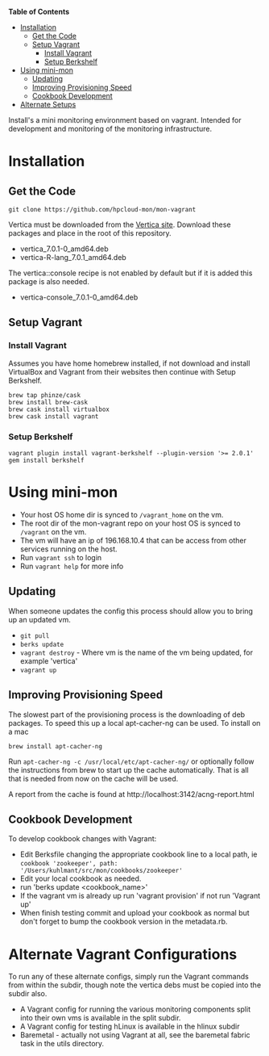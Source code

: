 <!-- START doctoc generated TOC please keep comment here to allow auto update -->
<!-- DON'T EDIT THIS SECTION, INSTEAD RE-RUN doctoc TO UPDATE -->
**Table of Contents**

- [Installation](#installation)
  - [Get the Code](#get-the-code)
  - [Setup Vagrant](#setup-vagrant)
    - [Install Vagrant](#install-vagrant)
    - [Setup Berkshelf](#setup-berkshelf)
- [Using mini-mon](#using-mini-mon)
  - [Updating](#updating)
  - [Improving Provisioning Speed](#improving-provisioning-speed)
  - [Cookbook Development](#cookbook-development)
- [Alternate Setups](#alternate-setups)

<!-- END doctoc generated TOC please keep comment here to allow auto update -->

Install's a mini monitoring environment based on vagrant. Intended for development and monitoring of the monitoring infrastructure.

# Installation

## Get the Code

```
git clone https://github.com/hpcloud-mon/mon-vagrant
```
Vertica must be downloaded from the [Vertica site](https://my.vertica.com/). Download these packages and place in the root of this repository.
- vertica_7.0.1-0_amd64.deb
- vertica-R-lang_7.0.1_amd64.deb

The vertica::console recipe is not enabled by default but if it is added this package is also needed.
- vertica-console_7.0.1-0_amd64.deb

## Setup Vagrant

### Install Vagrant
Assumes you have home homebrew installed, if not download and install VirtualBox and Vagrant from their websites then continue with Setup Berkshelf.

```
brew tap phinze/cask
brew install brew-cask
brew cask install virtualbox 
brew cask install vagrant
```

### Setup Berkshelf
```
vagrant plugin install vagrant-berkshelf --plugin-version '>= 2.0.1'
gem install berkshelf
```

# Using mini-mon

- Your host OS home dir is synced to `/vagrant_home` on the vm.
- The root dir of the mon-vagrant repo on your host OS is synced to `/vagrant` on the vm.
- The vm will have an ip of 196.168.10.4 that can be access from other services running on the host.
- Run `vagrant ssh` to login
- Run `vagrant help` for more info

## Updating
When someone updates the config this process should allow you to bring up an updated vm.
- `git pull`
- `berks update`
- `vagrant destroy` - Where vm is the name of the vm being updated, for example 'vertica'
- `vagrant up`

## Improving Provisioning Speed
The slowest part of the provisioning process is the downloading of deb packages. To speed this up a local apt-cacher-ng can be used.
To install on a mac
```
brew install apt-cacher-ng
```
Run `apt-cacher-ng -c /usr/local/etc/apt-cacher-ng/` or optionally follow the instructions from brew to start up the cache automatically.
That is all that is needed from now on the cache will be used.

A report from the cache is found at http://localhost:3142/acng-report.html

## Cookbook Development

To develop cookbook changes with Vagrant:
- Edit Berksfile changing the appropriate cookbook line to a local path, ie `cookbook 'zookeeper', path: '/Users/kuhlmant/src/mon/cookbooks/zookeeper'`
- Edit your local cookbook as needed.
- run 'berks update <cookbook_name>'
- If the vagrant vm is already up run 'vagrant provision' if not run 'Vagrant up'
- When finish testing commit and upload your cookbook as normal but don't forget to bump the cookbook version in the metadata.rb.

# Alternate Vagrant Configurations
To run any of these alternate configs, simply run the Vagrant commands from within the subdir, though note the vertica debs must be copied into
the subdir also.

- A Vagrant config for running the various monitoring components split into their own vms is available in the split subdir.
- A Vagrant config for testing hLinux is available in the hlinux subdir
- Baremetal - actually not using Vagrant at all, see the baremetal fabric task in the utils directory.
